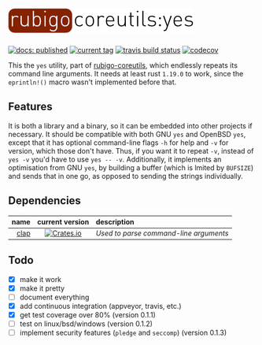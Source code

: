 # ![rubigo-coreutils](logo.png)
[![docs: published](https://img.shields.io/badge/docs-published-green.svg)](https://rubigo.github.io/coreutils/doc/rubigo_yes) 
[![current tag](https://img.shields.io/github/tag/rubigo/yes.svg)](CHANGELOG.md) 
[![travis build status](https://travis-ci.org/rubigo/yes.svg?branch=master)](https://travis-ci.org/rubigo/yes)
[![codecov](https://codecov.io/gh/rubigo/yes/branch/master/graph/badge.svg)](https://codecov.io/gh/rubigo/yes)

This the `yes` utility, part of
[rubigo-coreutils](https://github.com/rubigo/coreutils), which endlessly repeats
its command line arguments. It needs at least rust `1.19.0` to work, since
the `eprintln!()` macro wasn't implemented before that.

## Features

It is both a library and a binary, so it can be embedded into other projects if
necessary. It should be compatible with both GNU `yes` and OpenBSD `yes`, except
that it has optional command-line flags `-h` for help and `-v` for version,
which those don't have. Thus, if you want it to repeat `-v`, instead of `yes -v`
you'd have to use `yes -- -v`. Additionally, it implements an optimisation from
GNU `yes`, by building a buffer (which is lmited by `BUFSIZE`) and sends that in 
one go, as opposed to sending the strings individually. 

## Dependencies

name | current version | description
---: | :-------------: | :----------
[clap](https://github.com/kbknapp/clap-rs) | [![Crates.io](https://img.shields.io/crates/v/clap.svg)](https://crates.io/crates/clap) | *Used to parse command-line arguments*

## Todo

- [X] make it work
- [X] make it pretty
- [ ] document everything
- [X] add continuous integration (appveyor, travis, etc.)
- [X] get test coverage over 80% (version 0.1.1)
- [ ] test on linux/bsd/windows (version 0.1.2)
- [ ] implement security features (`pledge` and `seccomp`) (version 0.1.3)

